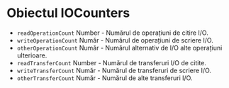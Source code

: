 # Obiectul IOCounters

* `readOperationCount` Number - Numărul de operațiuni de citire I/O.
* `writeOperationCount` Număr - Numărul de operațiuni de scriere I/O.
* `otherOperationCount` Număr - Numărul alternativ de I/O alte operațiuni ulterioare.
* `readTransferCount` Number - Numărul de transferuri I/O de citite.
* `writeTransferCount` Număr - Numărul de transferuri de scriere I/O.
* `otherTransferCount` Număr - Numărul de alte transferuri I/O.
